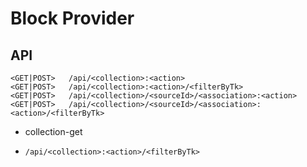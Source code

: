 # Block Provider


## API

```
<GET|POST>   /api/<collection>:<action>
<GET|POST>   /api/<collection>:<action>/<filterByTk>
<GET|POST>   /api/<collection>/<sourceId>/<association>:<action>
<GET|POST>   /api/<collection>/<sourceId>/<association>:<action>/<filterByTk>
```

- collection-get

<code src="./demo1.tsx"></code>

- `/api/<collection>:<action>/<filterByTk>`
<!--
<code src="./demo2.tsx"></code>

- `/api/<collection>/<sourceId>/<association>:<action>`

<code src="./demo3.tsx"></code> -->
